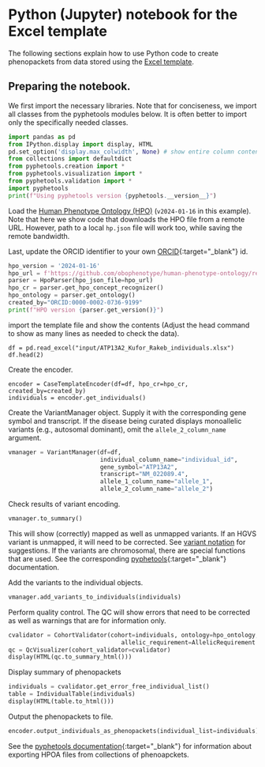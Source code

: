 # Python (Jupyter) notebook for the Excel template

The following sections explain how to use Python code to create phenopackets from data stored using the [Excel template](excel.md).


## Preparing the notebook.

We first import the necessary libraries. Note that for conciseness, we import all classes from the pyphetools modules below. It is often better
to import only the specifically needed classes.

```python
import pandas as pd
from IPython.display import display, HTML
pd.set_option('display.max_colwidth', None) # show entire column contents, important!
from collections import defaultdict
from pyphetools.creation import *
from pyphetools.visualization import *
from pyphetools.validation import *
import pyphetools
print(f"Using pyphetools version {pyphetools.__version__}")
```

Load the [Human Phenotype Ontology (HPO)](https://hpo.jax.org/app/) (`v2024-01-16` in this example). 
Note that here we show code that downloads the HPO file from a remote URL. 
However, path to a local `hp.json` file will work too, while saving the remote bandwidth. 

Last, update the ORCID identifier to your own [ORCID](https://orcid.org/){:target="_blank"}  id.

```python
hpo_version = '2024-01-16'
hpo_url = f'https://github.com/obophenotype/human-phenotype-ontology/releases/download/v{hpo_version}/hp.json'
parser = HpoParser(hpo_json_file=hpo_url)
hpo_cr = parser.get_hpo_concept_recognizer()
hpo_ontology = parser.get_ontology()
created_by="ORCID:0000-0002-0736-9199"
print(f"HPO version {parser.get_version()}")
```

import the template file and show the contents (Adjust the head command to show as many lines as needed to check the data).

```
df = pd.read_excel("input/ATP13A2_Kufor_Rakeb_individuals.xlsx")
df.head(2)
```
Create the encoder.

```
encoder = CaseTemplateEncoder(df=df, hpo_cr=hpo_cr, created_by=created_by)
individuals = encoder.get_individuals()
```
Create the VariantManager object. Supply it with the corresponding gene symbol and transcript. If the disease being curated displays monoallelic variants (e.g., autosomal dominant), omit the  ``allele_2_column_name`` argument.


```python
vmanager = VariantManager(df=df,
                          individual_column_name="individual_id",
                          gene_symbol="ATP13A2",
                          transcript="NM_022089.4",
                          allele_1_column_name="allele_1",
                          allele_2_column_name="allele_2")
```

Check results of variant encoding.
```python
vmanager.to_summary()
```
This will show (correctly) mapped as well as unmapped variants. If an HGVS variant is unmapped, it will need to be corrected. See  [variant notation](variant_notation.md) for suggestions. If the variants are chromosomal, there are special functions that are used. See the corresponding [pyphetools](https://monarch-initiative.github.io/pyphetools/){:target="_blank"} documentation.


Add the variants to the individual objects.

```python
vmanager.add_variants_to_individuals(individuals)
```

Perform quality control. The QC will show errors that need to be corrected as well as warnings that are for information only.

```python
cvalidator = CohortValidator(cohort=individuals, ontology=hpo_ontology, min_hpo=1,
                                allelic_requirement=AllelicRequirement.BI_ALLELIC)
qc = QcVisualizer(cohort_validator=cvalidator)
display(HTML(qc.to_summary_html()))
```

Display summary of phenopackets
```python
individuals = cvalidator.get_error_free_individual_list()
table = IndividualTable(individuals)
display(HTML(table.to_html()))
```
Output the phenopackets to file.
```python
encoder.output_individuals_as_phenopackets(individual_list=individuals)
```

See the [pyphetools documentation](https://monarch-initiative.github.io/pyphetools/developers/hpoa_editing/){:target="_blank"} for information about exporting HPOA files from collections of phenoapckets.
